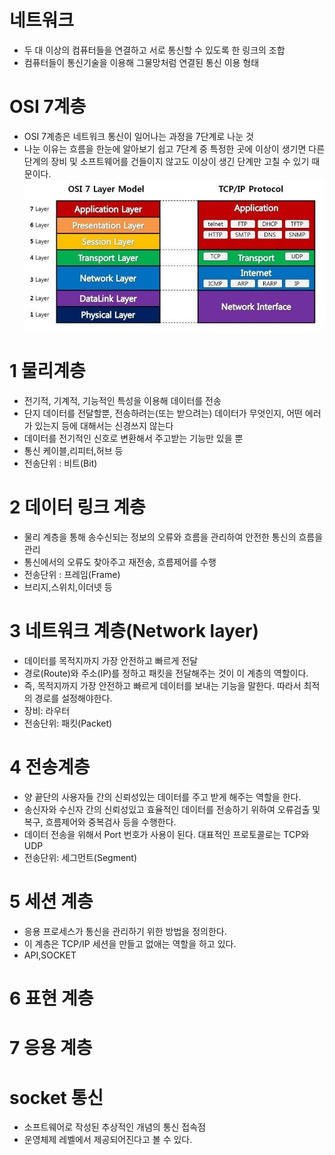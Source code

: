 # 네트워크
- 두 대 이상의 컴퓨터들을 연결하고 서로 통신할 수 있도록 한 링크의 조합
- 컴퓨터들이 통신기술을 이용해 그물망처럼 연결된 통신 이용 형태
# OSI 7계층
- OSI 7계층은 네트워크 통신이 일어나는 과정을 7단계로 나눈 것
- 나눈 이유는 흐름을 한눈에 알아보기 쉽고 7단계 중 특정한 곳에 이상이 생기면 다른 단계의 장비 및 소프트웨어를 건들이지 않고도 이상이 생긴 단계만 고칠 수 있기 때문이다.
![img](./image/%EC%B0%B8%EA%B3%A0.jpg)
# 1 물리계층
- 전기적, 기계적, 기능적인 특성을 이용해 데이터를 전송
- 단지 데이터를 전달할뿐, 전송하려는(또는 받으려는) 데이터가 무엇인지, 어떤 에러가 있는지 등에 대해서는 신경쓰지 않는다
- 데이터를 전기적인 신호로 변환해서 주고받는 기능만 있을 뿐
- 통신 케이블,리피터,허브 등
- 전송단위 : 비트(Bit)
# 2 데이터 링크 계층
- 물리 계층을 통해 송수신되는 정보의 오류와 흐름을 관리하여 안전한 통신의 흐름을 관리
- 통신에서의 오류도 찾아주고 재전송, 흐름제어를 수행
- 전송단위 : 프레임(Frame)
- 브리지,스위치,이더넷 등
# 3 네트워크 계층(Network layer)
- 데이터를 목적지까지 가장 안전하고 빠르게 전달
- 경로(Route)와 주소(IP)를 정하고 패킷을 전달해주는 것이 이 계층의 역할이다.
- 즉, 목적지까지 가장 안전하고 빠르게 데이터를 보내는 기능을 말한다. 따라서 최적의 경로를 설정해야한다.
- 장비: 라우터
- 전송단위: 패킷(Packet)
# 4 전송계층
- 양 끝단의 사용자들 간의 신뢰성있는 데이터를 주고 받게 해주는 역할을 한다.
- 송신자와 수신자 간의 신뢰성있고 효율적인 데이터를 전송하기 위하여 오류검출 및 복구, 흐름제어와 중복검사 등을 수행한다.
- 데이터 전송을 위해서 Port 번호가 사용이 된다. 대표적인 프로토콜로는 TCP와 UDP
- 전송단위: 세그먼트(Segment)
# 5 세션 계층
- 응용 프로세스가 통신을 관리하기 위한 방법을 정의한다.
- 이 계층은 TCP/IP 세션을 만들고 없애는 역할을 하고 있다.
- API,SOCKET
# 6 표현 계층
# 7 응용 계층

# socket 통신
- 소프트웨어로 작성된 추상적인 개념의 통신 접속점
- 운영체제 레벨에서 제공되어진다고 볼 수 있다.

